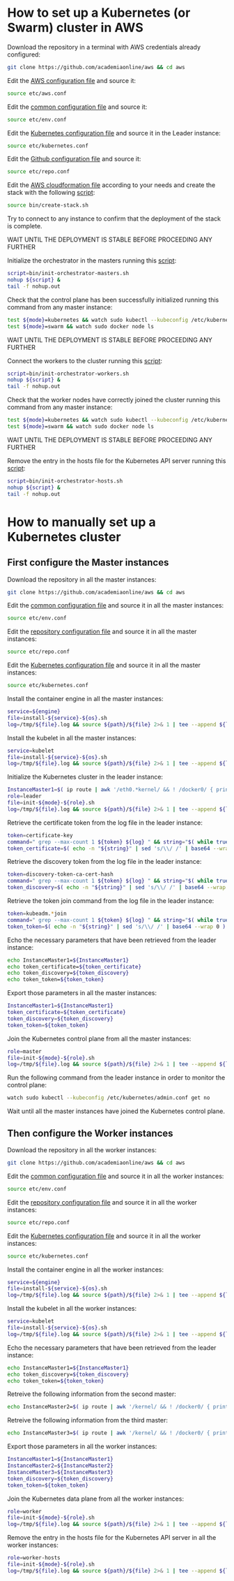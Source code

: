 # How to set up a Kubernetes (or Swarm) cluster in AWS

Download the repository in a terminal with AWS credentials already configured:
```bash
git clone https://github.com/academiaonline/aws && cd aws
```
Edit the [AWS configuration file](etc/aws.conf) and source it:
```bash
source etc/aws.conf
```
Edit the [common configuration file](etc/env.conf) and source it:
```bash
source etc/env.conf
```
Edit the [Kubernetes configuration file](etc/kubernetes.conf) and source it in the Leader instance:
```bash
source etc/kubernetes.conf
```
Edit the [Github configuration file](etc/repo.conf) and source it:
```bash
source etc/repo.conf
```
Edit the [AWS cloudformation file](etc/cloudformation/infra-3masters-3workers-https.yaml) according to your needs and create the stack with the following [script](bin/create-stack.sh):
```bash
source bin/create-stack.sh
```
Try to connect to any instance to confirm that the deployment of the stack is complete.

WAIT UNTIL THE DEPLOYMENT IS STABLE BEFORE PROCEEDING ANY FURTHER

Initialize the orchestrator in the masters running this [script](bin/init-orchestrator-masters.sh):
```bash
script=bin/init-orchestrator-masters.sh
nohup ${script} &
tail -f nohup.out
```
Check that the control plane has been successfully initialized running this command from any master instance:
```bash
test ${mode}=kubernetes && watch sudo kubectl --kubeconfig /etc/kubernetes/admin.conf get no
test ${mode}=swarm && watch sudo docker node ls
```
WAIT UNTIL THE DEPLOYMENT IS STABLE BEFORE PROCEEDING ANY FURTHER

Connect the workers to the cluster running this [script](bin/init-orchestrator-workers.sh):
```bash
script=bin/init-orchestrator-workers.sh
nohup ${script} &
tail -f nohup.out
```
Check that the worker nodes have correctly joined the cluster running this command from any master instance:
```bash
test ${mode}=kubernetes && watch sudo kubectl --kubeconfig /etc/kubernetes/admin.conf get no
test ${mode}=swarm && watch sudo docker node ls
```
WAIT UNTIL THE DEPLOYMENT IS STABLE BEFORE PROCEEDING ANY FURTHER

Remove the entry in the hosts file for the Kubernetes API server running this [script](bin/init-orchestrator-hosts.sh):
```bash
script=bin/init-orchestrator-hosts.sh
nohup ${script} &
tail -f nohup.out
```
# How to manually set up a Kubernetes cluster

## First configure the Master instances
Download the repository in all the master instances:
```bash
git clone https://github.com/academiaonline/aws && cd aws
```
Edit the [common configuration file](etc/env.conf) and source it in all the master instances:
```bash
source etc/env.conf
```
Edit the [repository configuration file](etc/repo.conf) and source it in all the master instances:
```bash
source etc/repo.conf
```
Edit the [Kubernetes configuration file](etc/kubernetes.conf) and source it in all the master instances:
```bash
source etc/kubernetes.conf
```
Install the container engine in all the master instances:
```bash
service=${engine}
file=install-${service}-${os}.sh
log=/tmp/${file}.log && source ${path}/${file} 2>& 1 | tee --append ${log}
```
Install the kubelet in all the master instances:
```bash
service=kubelet
file=install-${service}-${os}.sh
log=/tmp/${file}.log && source ${path}/${file} 2>& 1 | tee --append ${log}
```
Initialize the Kubernetes cluster in the leader instance:
```bash
InstanceMaster1=$( ip route | awk '/eth0.*kernel/ && ! /docker0/ { print $9 }' )
role=leader
file=init-${mode}-${role}.sh
log=/tmp/${file}.log && source ${path}/${file} 2>& 1 | tee --append ${log}
```
Retrieve the certificate token from the log file in the leader instance:
```bash
token=certificate-key
command=" grep --max-count 1 ${token} ${log} " && string="$( while true ; do output="$( ${command} )" ; echo "${output}" | grep -q ERROR && continue ; echo "${output}" | grep [a-zA-Z0-9] && break ; done ; )"
token_certificate=$( echo -n "${string}" | sed 's/\\/ /' | base64 --wrap 0 )
```
Retrieve the discovery token from the log file in the leader instance:
```bash
token=discovery-token-ca-cert-hash
command=" grep --max-count 1 ${token} ${log} " && string="$( while true ; do output="$( ${command} )" ; echo "${output}" | grep -q ERROR && continue ; echo "${output}" | grep [a-zA-Z0-9] && break ; done ; )"
token_discovery=$( echo -n "${string}" | sed 's/\\/ /' | base64 --wrap 0 )
```
Retrieve the token join command from the log file in the leader instance:
```bash
token=kubeadm.*join
command=" grep --max-count 1 ${token} ${log} " && string="$( while true ; do output="$( ${command} )" ; echo "${output}" | grep -q ERROR && continue ; echo "${output}" | grep [a-zA-Z0-9] && break ; done ; )"
token_token=$( echo -n "${string}" | sed 's/\\/ /' | base64 --wrap 0 )
```
Echo the necessary parameters that have been retrieved from the leader instance:
```bash
echo InstanceMaster1=${InstanceMaster1}
echo token_certificate=${token_certificate}
echo token_discovery=${token_discovery}
echo token_token=${token_token}
```
Export those parameters in all the master instances:
```bash
InstanceMaster1=${InstanceMaster1}
token_certificate=${token_certificate}
token_discovery=${token_discovery}
token_token=${token_token}
```
Join the Kubernetes control plane from all the master instances:
```bash
role=master
file=init-${mode}-${role}.sh
log=/tmp/${file}.log && source ${path}/${file} 2>& 1 | tee --append ${log}
```
Run the following command from the leader instance in order to monitor the control plane:
```bash
watch sudo kubectl --kubeconfig /etc/kubernetes/admin.conf get no
```
Wait until all the master instances have joined the Kubernetes control plane.
## Then configure the Worker instances

Download the repository in all the worker instances:
```bash
git clone https://github.com/academiaonline/aws && cd aws
```
Edit the [common configuration file](etc/env.conf) and source it in all the worker instances:
```bash
source etc/env.conf
```
Edit the [repository configuration file](etc/repo.conf) and source it in all the worker instances:
```bash
source etc/repo.conf
```
Edit the [Kubernetes configuration file](etc/kubernetes.conf) and source it in all the worker instances:
```bash
source etc/kubernetes.conf
```
Install the container engine in all the worker instances:
```bash
service=${engine}
file=install-${service}-${os}.sh
log=/tmp/${file}.log && source ${path}/${file} 2>& 1 | tee --append ${log}
```
Install the kubelet in all the worker instances:
```bash
service=kubelet
file=install-${service}-${os}.sh
log=/tmp/${file}.log && source ${path}/${file} 2>& 1 | tee --append ${log}
```
Echo the necessary parameters that have been retrieved from the leader instance:
```bash
echo InstanceMaster1=${InstanceMaster1}
echo token_discovery=${token_discovery}
echo token_token=${token_token}
```
Retreive the following information from the second master:
```bash
echo InstanceMaster2=$( ip route | awk '/kernel/ && ! /docker0/ { print $9 }' )
```
Retreive the following information from the third master:
```bash
echo InstanceMaster3=$( ip route | awk '/kernel/ && ! /docker0/ { print $9 }' )
```
Export those parameters in all the worker instances:
```bash
InstanceMaster1=${InstanceMaster1}
InstanceMaster2=${InstanceMaster2}
InstanceMaster3=${InstanceMaster3}
token_discovery=${token_discovery}
token_token=${token_token}
```
Join the Kubernetes data plane from all the worker instances:
```bash
role=worker
file=init-${mode}-${role}.sh
log=/tmp/${file}.log && source ${path}/${file} 2>& 1 | tee --append ${log}
```
Remove the entry in the hosts file for the Kubernetes API server in all the worker instances:
```bash
role=worker-hosts
file=init-${mode}-${role}.sh
log=/tmp/${file}.log && source ${path}/${file} 2>& 1 | tee --append ${log}
```


